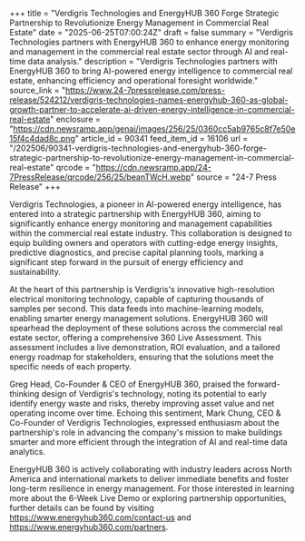 +++
title = "Verdigris Technologies and EnergyHUB 360 Forge Strategic Partnership to Revolutionize Energy Management in Commercial Real Estate"
date = "2025-06-25T07:00:24Z"
draft = false
summary = "Verdigris Technologies partners with EnergyHUB 360 to enhance energy monitoring and management in the commercial real estate sector through AI and real-time data analysis."
description = "Verdigris Technologies partners with EnergyHUB 360 to bring AI-powered energy intelligence to commercial real estate, enhancing efficiency and operational foresight worldwide."
source_link = "https://www.24-7pressrelease.com/press-release/524212/verdigris-technologies-names-energyhub-360-as-global-growth-partner-to-accelerate-ai-driven-energy-intelligence-in-commercial-real-estate"
enclosure = "https://cdn.newsramp.app/genai/images/256/25/0360cc5ab9765c8f7e50e15f4c4dad8c.png"
article_id = 90341
feed_item_id = 16106
url = "/202506/90341-verdigris-technologies-and-energyhub-360-forge-strategic-partnership-to-revolutionize-energy-management-in-commercial-real-estate"
qrcode = "https://cdn.newsramp.app/24-7PressRelease/qrcode/256/25/beanTWcH.webp"
source = "24-7 Press Release"
+++

<p>Verdigris Technologies, a pioneer in AI-powered energy intelligence, has entered into a strategic partnership with EnergyHUB 360, aiming to significantly enhance energy monitoring and management capabilities within the commercial real estate industry. This collaboration is designed to equip building owners and operators with cutting-edge energy insights, predictive diagnostics, and precise capital planning tools, marking a significant step forward in the pursuit of energy efficiency and sustainability.</p><p>At the heart of this partnership is Verdigris's innovative high-resolution electrical monitoring technology, capable of capturing thousands of samples per second. This data feeds into machine-learning models, enabling smarter energy management solutions. EnergyHUB 360 will spearhead the deployment of these solutions across the commercial real estate sector, offering a comprehensive 360 Live Assessment. This assessment includes a live demonstration, ROI evaluation, and a tailored energy roadmap for stakeholders, ensuring that the solutions meet the specific needs of each property.</p><p>Greg Head, Co-Founder & CEO of EnergyHUB 360, praised the forward-thinking design of Verdigris's technology, noting its potential to early identify energy waste and risks, thereby improving asset value and net operating income over time. Echoing this sentiment, Mark Chung, CEO & Co-Founder of Verdigris Technologies, expressed enthusiasm about the partnership's role in advancing the company's mission to make buildings smarter and more efficient through the integration of AI and real-time data analytics.</p><p>EnergyHUB 360 is actively collaborating with industry leaders across North America and international markets to deliver immediate benefits and foster long-term resilience in energy management. For those interested in learning more about the 6-Week Live Demo or exploring partnership opportunities, further details can be found by visiting <a href='https://www.energyhub360.com/contact-us' rel='nofollow' target='_blank'>https://www.energyhub360.com/contact-us</a> and <a href='https://www.energyhub360.com/partners' rel='nofollow' target='_blank'>https://www.energyhub360.com/partners</a>.</p>
